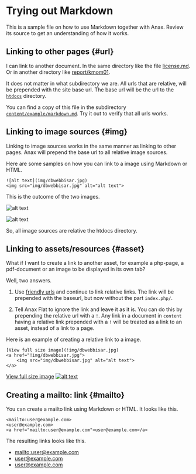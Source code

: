 Trying out Markdown
=================================

This is a sample file on how to use Markdown together with Anax. Review its source to get an understanding of how it works.



Linking to other pages {#url}
---------------------------------

I can link to another document. In the same directory like the file [license.md](license). Or in another directory like [report/kmom01](report/kmom01).

It does not matter in what subdirectory we are. All urls that are relative, will be prepended with the site base url. The base url will be the url to the [`htdocs`]() directory.

You can find a copy of this file in the subdirectory [`content/example/markdown.md`](example/markdown). Try it out to verify that all urls works.



Linking to image sources {#img}
---------------------------------

Linking to image sources works in the same manner as linking to other pages. Anax will prepend the base url to all relative image sources.

Here are some samples on how you can link to a image using Markdown or HTML.

```text
![alt text](img/dbwebbisar.jpg)
<img src="img/dbwebbisar.jpg" alt="alt text">
```

This is the outcome of the two images.

![alt text](img/dbwebbisar.jpg)

<img src="img/dbwebbisar.jpg" alt="alt text">

So, all image sources are relative the htdocs directory.



Linking to assets/resources {#asset}
---------------------------------

What if I want to create a link to another asset, for example a php-page, a pdf-document or an image to be displayed in its own tab?

Well, two answers.

1. Use [friendly urls](dbwebb.se/anax/snygga-lankar) and continue to link relative links. The link will be prepended with the baseurl, but now without the part `index.php/`.

1. Tell Anax Flat to ignore the link and leave it as it is. You can do this by prepending the relative url with a `!`. Any link in a document in `content` having a relative link prepended with a `!` will be treated as a link to an asset, instead of a link to a page.

Here is an example of creating a relative link to a image.

```text
[View full size image](!img/dbwebbisar.jpg)
<a href="!img/dbwebbisar.jpg">
    <img src="img/dbwebbisar.jpg" alt="alt text">
</a>
```

[View full size image](!img/dbwebbisar.jpg)
<a href="!img/dbwebbisar.jpg">
    <img src="img/dbwebbisar.jpg" alt="alt text">
</a>



Creating a mailto: link {#mailto}
---------------------------------

You can create a mailto link using Markdown or HTML. It looks like this.

```text
<mailto:user@example.com>
<user@example.com>
<a href="mailto:user@example.com">user@example.com</a>
```

The resulting links looks like this.

* <mailto:user@example.com>
* <user@example.com>
* <a href="mailto:user@example.com">user@example.com</a>
